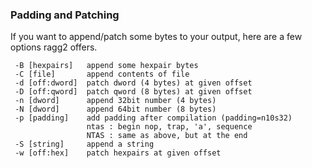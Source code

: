 ### Padding and Patching

If you want to append/patch some bytes to your output, here are a few options ragg2 offers.

```
 -B [hexpairs]   append some hexpair bytes
 -C [file]       append contents of file
 -d [off:dword]  patch dword (4 bytes) at given offset
 -D [off:qword]  patch qword (8 bytes) at given offset
 -n [dword]      append 32bit number (4 bytes)
 -N [dword]      append 64bit number (8 bytes)
 -p [padding]    add padding after compilation (padding=n10s32)
                 ntas : begin nop, trap, 'a', sequence
                 NTAS : same as above, but at the end
 -S [string]     append a string
 -w [off:hex]    patch hexpairs at given offset
```

